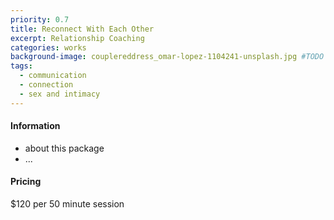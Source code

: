 ```yaml
---
priority: 0.7
title: Reconnect With Each Other
excerpt: Relationship Coaching
categories: works
background-image: couplereddress_omar-lopez-1104241-unsplash.jpg #TODO change
tags:
  - communication
  - connection
  - sex and intimacy
---
```


#### Information

- about this package
- ...

#### Pricing

$120 per 50 minute session
